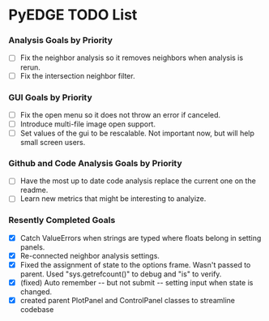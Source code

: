 # PyEDGE TODO List

### Analysis Goals by Priority
- [ ] Fix the neighbor analysis so it removes neighbors when analysis is rerun.
- [ ] Fix the intersection neighbor filter.

### GUI Goals by Priority
- [ ] Fix the open menu so it does not throw an error if canceled.
- [ ] Introduce multi-file image open support.
- [ ] Set values of the gui to be rescalable. Not important now, but will help small screen users.

### Github and Code Analysis Goals by Priority
- [ ] Have the most up to date code analysis replace the current one on the readme.
- [ ] Learn new metrics that might be interesting to analyize.

### Resently Completed Goals
- [x] Catch ValueErrors when strings are typed where floats belong in setting panels.
- [x] Re-connected neighbor analysis settings.
- [x] Fixed the assignment of state to the options frame. Wasn't passed to parent. Used "sys.getrefcount()" to debug and "is" to verify.
- [x] (fixed) Auto remember -- but not submit -- setting input when state is changed.
- [x] created parent PlotPanel and ControlPanel classes to streamline codebase